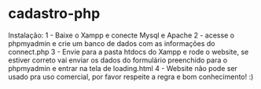 # cadastro-php

Instalação:
1 - Baixe o Xampp e conecte Mysql e Apache
2 - acesse o phpmyadmin e crie um banco de dados com as informações do connect.php
3 - Envie para a pasta htdocs do Xampp e rode o website, se estiver correto vai enviar os dados do formulário preenchido para o phpmyadmin e entrar na tela de loading.html
4 - Website não pode ser usado pra uso comercial, por favor respeite a regra e bom conhecimento! :)

